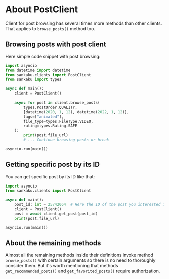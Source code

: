 # About PostClient

Client for post browsing has several times more methods than other clients.
That applies to `browse_posts()` method too.

## Browsing posts with post client

Here simple code snippet with post browsing:

```python linenums="1"
import asyncio
from datetime import datetime
from sankaku.clients import PostClient
from sankaku import types

async def main():
    client = PostClient()

    async for post in client.browse_posts(
        types.PostOrder.QUALITY,
        [datetime(2020, 1, 12), datetime(2022, 1, 12)],
        tags=["animated"],
        file_type=types.FileType.VIDEO,
        rating=types.Rating.SAFE
    ):
        print(post.file_url)
        # ... Continue browsing posts or break

asyncio.run(main())
```

## Getting specific post by its ID

You can get specific post by its ID like that:

```python linenums="1"
import asyncio
from sankaku.clients import PostClient

async def main():
    post_id: int = 25742064  # Here the ID of the post you interested in
    client = PostClient()
    post = await client.get_post(post_id)
    print(post.file_url)

asyncio.run(main())
```

## About the remaining methods

Almost all the remaining methods inside their definitions invoke method `browse_posts()`
with certain arguments so there is no need to thoroughly consider them.
But it's worth mentioning that methods `get_recommended_posts()` and
`get_favorited_posts()` require authorization.